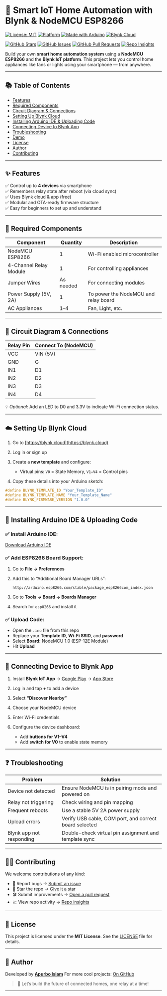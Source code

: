 # 🔌 Smart IoT Home Automation with Blynk & NodeMCU ESP8266

[![License: MIT](https://img.shields.io/badge/License-MIT-blue.svg)](LICENSE)
[![Platform](https://img.shields.io/badge/platform-NodeMCU-blue)](#)
[![Made with Arduino](https://img.shields.io/badge/made%20with-Arduino-00979D.svg)](#)
[![Blynk Cloud](https://img.shields.io/badge/cloud-Blynk-green)](https://blynk.cloud)

[![GitHub Stars](https://img.shields.io/github/stars/apurboislam/iot-home-automation?style=social)](https://github.com/apurboislam/iot-home-automation/stargazers)
[![GitHub Issues](https://img.shields.io/github/issues/apurboislam/iot-home-automation)](https://github.com/apurboislam/iot-home-automation/issues)
[![GitHub Pull Requests](https://img.shields.io/github/issues-pr/apurboislam/iot-home-automation)](https://github.com/apurboislam/iot-home-automation/pulls)
[![Repo Insights](https://img.shields.io/badge/GitHub-Insights-orange)](https://github.com/apurboislam/iot-home-automation/pulse)

Build your own **smart home automation system** using a **NodeMCU ESP8266** and the **Blynk IoT platform**. This project lets you control home appliances like fans or lights using your smartphone — from anywhere.

---

## 📚 Table of Contents

* [Features](#features)
* [Required Components](#required-components)
* [Circuit Diagram & Connections](#circuit-diagram--connections)
* [Setting Up Blynk Cloud](#setting-up-blynk-cloud)
* [Installing Arduino IDE & Uploading Code](#installing-arduino-ide--uploading-code)
* [Connecting Device to Blynk App](#connecting-device-to-blynk-app)
* [Troubleshooting](#troubleshooting)
* [Demo](#demo)
* [License](#license)
* [Author](#author)
* [Contributing](#contributing)

---

## ✨ Features

✅ Control up to **4 devices** via smartphone <br>
✅ Remembers relay state after reboot (via cloud sync) <br>
✅ Uses Blynk cloud & app (free) <br>
✅ Modular and OTA-ready firmware structure <br>
✅ Easy for beginners to set up and understand

---

## 🧰 Required Components

| Component              | Quantity  | Description                          |
| ---------------------- | --------- | ------------------------------------ |
| NodeMCU ESP8266        | 1         | Wi-Fi enabled microcontroller        |
| 4-Channel Relay Module | 1         | For controlling appliances           |
| Jumper Wires           | As needed | For connecting modules               |
| Power Supply (5V, 2A)  | 1         | To power the NodeMCU and relay board |
| AC Appliances          | 1–4       | Fan, Light, etc.                     |

---

## 🔌 Circuit Diagram & Connections

| Relay Pin | Connect To (NodeMCU) |
| --------- | -------------------- |
| VCC       | VIN (5V)             |
| GND       | G                    |
| IN1       | D1                   |
| IN2       | D2                   |
| IN3       | D3                   |
| IN4       | D4                   |

💡 *Optional:* Add an LED to D0 and 3.3V to indicate Wi-Fi connection status.

---

## ☁️ Setting Up Blynk Cloud

1. Go to [https://blynk.cloud](https://blynk.cloud)
2. Log in or sign up
3. Create a **new template** and configure:

   * Virtual pins: `V0` = State Memory, `V1–V4` = Control pins
4. Copy these details into your Arduino sketch:

```cpp
#define BLYNK_TEMPLATE_ID "Your_Template_ID"
#define BLYNK_TEMPLATE_NAME "Your_Template_Name"
#define BLYNK_FIRMWARE_VERSION "1.0.0"
```

---

## 🧪 Installing Arduino IDE & Uploading Code

### ✅ Install Arduino IDE:

[Download Arduino IDE](https://www.arduino.cc/en/software)

### ✅ Add ESP8266 Board Support:

1. Go to **File → Preferences**
2. Add this to “Additional Board Manager URLs”:

   ```
   http://arduino.esp8266.com/stable/package_esp8266com_index.json
   ```
3. Go to **Tools → Board → Boards Manager**
4. Search for `esp8266` and install it

### ✅ Upload Code:

* Open the `.ino` file from this repo
* Replace your **Template ID**, **Wi-Fi SSID**, and **password**
* Select **Board:** NodeMCU 1.0 (ESP-12E Module)
* Hit **Upload**

---

## 📲 Connecting Device to Blynk App

1. Install **Blynk IoT App**
   → [Google Play](https://play.google.com/store/apps/details?id=cloud.blynk)
   → [App Store](https://apps.apple.com/app/blynk-iot/id1558044564)

2. Log in and tap **+** to add a device

3. Select **“Discover Nearby”**

4. Choose your NodeMCU device

5. Enter Wi-Fi credentials

6. Configure the device dashboard:

   * Add **buttons for V1–V4**
   * Add **switch for V0** to enable state memory

---

## ❓ Troubleshooting

| Problem                  | Solution                                               |
| ------------------------ | ------------------------------------------------------ |
| Device not detected      | Ensure NodeMCU is in pairing mode and powered on       |
| Relay not triggering     | Check wiring and pin mapping                           |
| Frequent reboots         | Use a stable 5V 2A power supply                        |
| Upload errors            | Verify USB cable, COM port, and correct board selected |
| Blynk app not responding | Double-check virtual pin assignment and template sync  |

---

## 🧑‍💻 Contributing

We welcome contributions of any kind:

* 🐛 Report bugs → [Submit an issue](https://github.com/apurboislam/IoT-Home-Automation/issues)
* 🌟 Star the repo → [Give it a star](https://github.com/apurboislam/IoT-Home-Automation/stargazers)
* 🛠️ Submit improvements → [Open a pull request](https://github.com/apurboislam/IoT-Home-Automation/pulls)
* 📈 View repo activity → [Repo insights](https://github.com/apurboislam/IoT-Home-Automation/pulse)

---

## 📄 License

This project is licensed under the **MIT License**.
See the [LICENSE](LICENSE) file for details.

---

## 👤 Author

Developed by [**Apurbo Islam**](https://github.com/apurboislam)
For more cool projects: [On GitHub](https://github.com/apurboislam)

> 🚀 Let’s build the future of connected homes, one relay at a time!

---